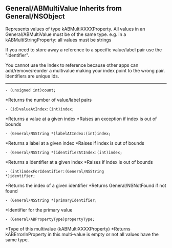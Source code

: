 

General/ABMultiValue Inherits from General/NSObject
----

Represents values of type kABMultiXXXXProperty. All values in an General/ABMultiValue must be of the same type.  e.g. in a kABMultiStringProperty: all values must be strings

If you need to store away a reference to a specific value/label pair use the "identifier".

You cannot use the Index to reference because other apps can add/remove/reorder a multivalue making your index point to the wrong pair. Identifiers are unique Ids.


----

<code>- (unsigned int)count;</code>

 *Returns the number of value/label pairs

    
<code>- (id)valueAtIndex:(int)index;</code>

 *Returns a value at a given index
 *Raises an exception if index is out of bounds


<code>- (General/NSString *)labelAtIndex:(int)index;</code>

 *Returns a label at a given index
 *Raises if index is out of bounds

    
<code>- (General/NSString *)identifierAtIndex:(int)index;</code>

 *Returns a identifier at a given index
 *Raises if index is out of bounds

    
<code>- (int)indexForIdentifier:(General/NSString *)identifier;</code>

 *Returns the index of a given identifier
 *Returns General/NSNotFound if not found

    
 
<code>- (General/NSString *)primaryIdentifier;</code>

 *Identifier for the primary value

    

<code>- (General/ABPropertyType)propertyType;</code>

 *Type of this multivalue (kABMultiXXXXProperty)
 *Returns kABErrorInProperty in this multi-value is empty or not all values have the same type.